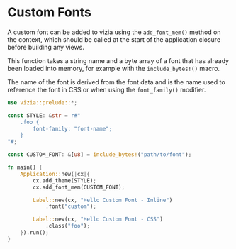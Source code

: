 # Custom Fonts

A custom font can be added to vizia using the `add_font_mem()` method on the context, which should be called at the start of the application closure before building any views. 

This function takes a string name and a byte array of a font that has already been loaded into memory, for example with the `include_bytes!()` macro.

The name of the font is derived from the font data and is the name used to reference the font in CSS or when using the `font_family()` modifier.

```rust
use vizia::prelude::*;

const STYLE: &str = r#"
    .foo {
        font-family: "font-name";
    }
"#;

const CUSTOM_FONT: &[u8] = include_bytes!("path/to/font");

fn main() {
    Application::new(|cx|{
        cx.add_theme(STYLE);
        cx.add_font_mem(CUSTOM_FONT);

        Label::new(cx, "Hello Custom Font - Inline")
            .font("custom");

        Label::new(cx, "Hello Custom Font - CSS")
            .class("foo");
    }).run();
}